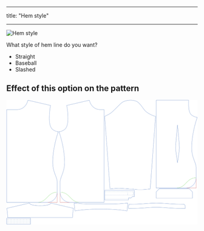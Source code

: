 ***

title: "Hem style"

***

![Hem style](hemstyle.svg)

What style of hem line do you want?

- Straight
- Baseball
- Slashed

## Effect of this option on the pattern

![This image shows the effect of this option by superimposing several variants that have a different value for this option](simon_hemstyle_sample.svg "Effect of this option on the pattern")
